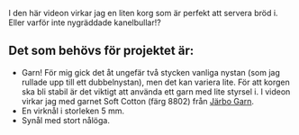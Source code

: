 I den här videon virkar jag en liten korg som är perfekt att servera bröd i. Eller varför inte nygräddade kanelbullar!?

## Det som behövs för projektet är:

- Garn! För mig gick det åt ungefär två stycken vanliga nystan (som jag rullade upp till ett dubbelnystan), men det kan variera lite. För att korgen ska bli stabil är det viktigt att använda ett garn med lite styrsel i. I videon virkar jag med garnet Soft Cotton (färg 8802) från [Järbo Garn](http://www.jarbo.se/artikel/soft-cotton/).
- En virknål i storleken 5 mm.
- Synål med stort nålöga.
